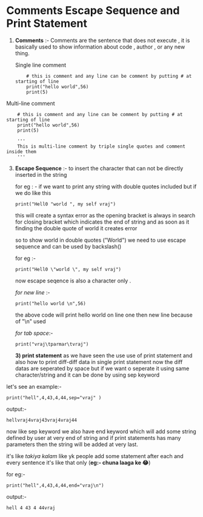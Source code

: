 # Comments Escape Sequence and Print Statement
1) **Comments** :- Comments are the sentence that does not execute , it is basically used to show information about code , author , or any new thing.

   Single line comment
   ```
       # this is comment and any line can be comment by putting # at starting of line
       print("hello world",56)
       print(5)

  Multi-line comment
   ```
       # this is comment and any line can be comment by putting # at starting of line
       print("hello world",56)
       print(5)  
 
       '''
       This is multi-line comment by triple single quotes and comment inside them
       '''
  ```
3) **Escape Sequence** :- to insert the character that can not be directly inserted in the string

   for eg : - if we want to print any string with double quotes included but if we do like this

   ```
   print("Hell0 "world ", my self vraj")
   ```

   this will create a syntax error as the opening bracket is always in search for closing bracket which indicates the end of string and as soon as it finding the double
   quote of world it creates error

   so to show world in double quotes ("World") we need to use escape sequence and can be used by backslash(\)

   for eg :-
   ```
   print("Hell0 \"world \", my self vraj")
   ```

   now escape seqence is also a character only .

   *for new line* :-
   ```
   print("hello world \n",56)
   ```
   the above code will print hello world on line one then new line because of "\n" used

   *for tab space*:-
   ```
   print("vraj\tparmar\tvraj")
   ```

   **3) print statement**
as we have seen the use use of print statement and also how to print diff-diff data in single print statement
now the diff datas are seperated by space but if we want o seperate it using same character/string and it can be done by using sep keyword

let's see an example:- 
```
print("hell",4,43,4,44,sep="vraj" )
```

output:-
```
hellvraj4vraj43vraj4vraj44
```

now like sep keyword we also have end keyword which will add some string defined by user at very end of string and if print statements has many parameters then the string will be added at very last.

it's like *takiya kalam* like yk people add some statement after each and every sentence it's like that only (**eg:- chuna laaga ke 😂**)

for eg:-

```
print("hell",4,43,4,44,end="vraj\n")

```

output:- 
```
hell 4 43 4 44vraj
```
